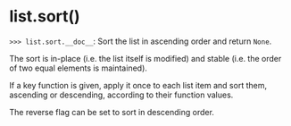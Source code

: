 # list.sort()

`>>> list.sort.__doc__`: Sort the list in ascending order and return `None`.

The sort is in-place (i.e. the list itself is modified) and stable (i.e. the order of two equal elements is maintained).

If a key function is given, apply it once to each list item and sort them, ascending or descending, according to their function values.

The reverse flag can be set to sort in descending order.